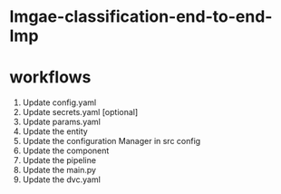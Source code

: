 # Imgae-classification-end-to-end-Imp


# workflows

1. Update config.yaml
2. Update secrets.yaml [optional]
3. Update params.yaml
4. Update the entity
5. Update the configuration Manager in src config
6. Update the component
7. Update the pipeline
8. Update the main.py
9. Update the dvc.yaml